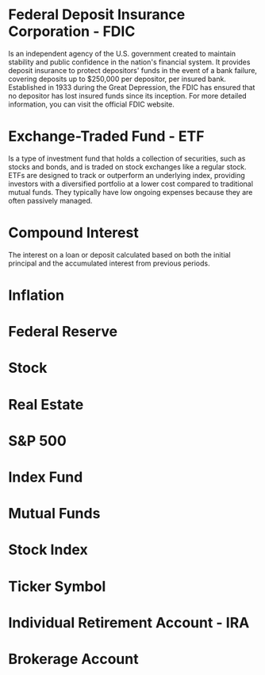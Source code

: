 # Federal Deposit Insurance Corporation - FDIC
Is an independent agency of the U.S. government created to maintain stability and public confidence in the nation's financial system. It provides deposit insurance to protect depositors' funds in the event of a bank failure, covering deposits up to $250,000 per depositor, per insured bank. Established in 1933 during the Great Depression, the FDIC has ensured that no depositor has lost insured funds since its inception. For more detailed information, you can visit the official FDIC website.
# Exchange-Traded Fund - ETF
Is a type of investment fund that holds a collection of securities, such as stocks and bonds, and is traded on stock exchanges like a regular stock. ETFs are designed to track or outperform an underlying index, providing investors with a diversified portfolio at a lower cost compared to traditional mutual funds. They typically have low ongoing expenses because they are often passively managed.
# Compound Interest
The interest on a loan or deposit calculated based on both the initial principal and the accumulated interest from previous periods.
# Inflation
# Federal Reserve
# Stock
# Real Estate
# S&P 500
# Index Fund
# Mutual Funds
# Stock Index
# Ticker Symbol
# Individual Retirement Account - IRA
# Brokerage Account

